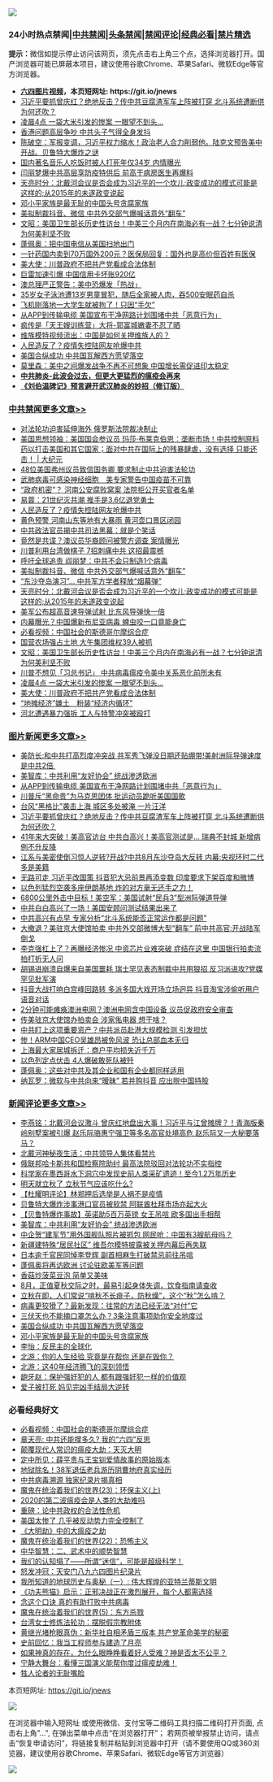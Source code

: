 ![](https://raw.githubusercontent.com/fqnews/bnews/master/64photo/fqnews-qr.jpg)

<div id="tt">
<h3>24小时热点禁闻|<a href="#%E4%B8%AD%E5%85%B1%E7%A6%81%E9%97%BB%E6%9B%B4%E5%A4%9A%E6%96%87%E7%AB%A0">中共禁闻</a>|<a href="#%E5%9B%BE%E7%89%87%E6%96%B0%E9%97%BB%E6%9B%B4%E5%A4%9A%E6%96%87%E7%AB%A0">头条禁闻</a>|<a href="#%E6%96%B0%E9%97%BB%E8%AF%84%E8%AE%BA%E6%9B%B4%E5%A4%9A%E6%96%87%E7%AB%A0">禁闻评论|<a href="#%E5%BF%85%E7%9C%8B%E7%BB%8F%E5%85%B8%E5%A5%BD%E6%96%87">经典必看|<a href="/video.md#%E7%A6%81%E7%89%87%E7%B2%BE%E9%80%89">禁片精选</a></h3>
<div><b>提示：</b>微信如提示停止访问该网页，须先点击右上角三个点，选择浏览器打开。国产浏览器可能已屏蔽本项目，建议使用谷歌Chrome、苹果Safari、微软Edge等官方浏览器。</div>
<ul>
<li><b><a href="http://d1.bdrive.tk/64.mp4" target="_blank">六四图片视频</a>，本页短网址: https://git.io/jnews</b></li>
<li><a href="/topimagenews/20200805/1375292.md">习近平要抓曾庆红？绝地反击？传中共豆腐渣军车上阵被打穿 北斗系统遭断供为何还吹？</a></li>
<li><a href="/cbnews/20200806/1375378.md">凌晨4点 一袋大米引发的惨案 一眼望不到头…</a></li>
<li><a href="/lifebaike/20200806/1375500.md">香港问题高层争吵 中共头子气得全身发抖</a></li>
<li><a href="/bannedvideo/20200806/1375391.md">陈破空：军报变调，习近平权力缩水！政治老人合力削弱他。陆克文预告美中开战。贝鲁特大爆炸之谜</a></li>
<li><a href="/baitai/20200806/1375555.md">国内著名音乐人吃饭时被人打死年仅34岁 内情曝光</a></li>
<li><a href="/comments/20200806/1375429.md">闫丽梦爆中共高层享防疫特供后 前高干病房医生再爆料</a></li>
<li><a href="/cbnews/20200806/1375475.md">天亮时分：北戴河会议是否会成为习近平的一个坎儿;政变成功的模式可能是这样的;从2015年的未遂政变说起</a></li>
<li><a href="/comments/20200806/1375561.md">邓小平家族是最无耻的中国头号贪腐家族</a></li>
<li><a href="/cbnews/20200806/1375483.md">美拟制裁抖音、微信 中共外交部气爆喊话意外“翻车”</a></li>
<li><a href="/cbnews/20200806/1375402.md">文昭：美国卫生部长历史性访台！中美三个月内在南海必有一战？七分钟说清为何美利坚不败</a></li>
<li><a href="/ssgc/20200806/1375396.md">蓬佩奥：把中国电信从美国扫地出门</a></li>
<li><a href="/baitai/20200806/1375513.md">一针药国内卖到70万国外200元？医保局回复：国外也是高价但百姓有医保</a></li>
<li><a href="/cbnews/20200806/1375332.md">美大使：川普政府不把共产党看成合法体制</a></li>
<li><a href="/comments/20200806/1375419.md">巨雷加速引爆 中国信用卡坏账920亿</a></li>
<li><a href="/cnnews/20200806/1375541.md">澳总理严正警告：美中恐爆发「热战」</a></li>
<li><a href="/baitai/20200806/1375515.md">35岁女子泳池遭13岁男童冒犯，随后全家被人肉，吞500安眠药自杀</a></li>
<li><a href="/baitai/20200806/1375533.md">飞机刚落地一大学生就被拘了！只因“手欠”</a></li>
<li><a href="/topimagenews/20200806/1375434.md">从APP到传输电缆 美国宣布干净网路计划围堵中共「恶意行为」</a></li>
<li><a href="/yule/20200806/1375342.md">疯传是「天王嫂训练营」大将-郭富城嫩妻不忍了晒</a></li>
<li><a href="/ssgc/20200806/1375307.md">维族模特视频流出：中国是如何关押维族人的？</a></li>
<li><a href="/cbnews/20200806/1375646.md">人民造反了？疫情失控陆网友呛爆中共</a></li>
<li><a href="/comments/20200806/1375562.md">美国合纵成功 中共国瓦解西方愿望落空</a></li>
<li><a href="/headline/20200806/1375349.md">莫里森：美中之间爆发战争不再不可想象 中国增长需促进印太稳定</a></li>
<li><b><a href="/comments/20200211/1275071.md" target="_blank">中共肺炎-此波会过去，但更大更猛烈的瘟疫会再来</a></b></li>
<li><b><a href="/comments/20200207/1272816.md" target="_blank">《刘伯温碑记》预言避开武汉肺炎的妙招（修订版）</a></b></li>
</ul>
</div>

<div class="catlist">
<h3><a href="/cbnews/" target="_blank">中共禁闻</a><span><a href="/cbnews/" target="_blank" rel="nofollow">更多文章>></a></span></h3>
<ul>
<li><a href="/cbnews/20200806/1375719.md" target="_blank">对法轮功迫害延伸海外 俄罗斯法院裁决制止</a></li>
<li><a href="/cbnews/20200806/1375714.md" target="_blank">美国思想领袖：美国国会参议员 玛莎‧布莱克伯恩：垄断市场！中共控制原料药以打击美国和其它国家；面对中共在国际上的残暴肆虐，没有选择 只能还击！ |  大纪元</a></li>
<li><a href="/cbnews/20200806/1375698.md" target="_blank">48位美国弗州议员致信国务卿 要求制止中共迫害法轮功</a></li>
<li><a href="/cbnews/20200806/1375683.md" target="_blank">武肺病毒可感染神经细胞　美专家警告中国疫苗不可靠</a></li>
<li><a href="/cbnews/20200806/1375648.md" target="_blank">“政府机密”？ 河南公安腐败窝案 法院拒公开买官者名单</a></li>
<li><a href="/cbnews/20200806/1375647.md" target="_blank">易蓉：21世纪灭共潮 推手是3.6亿退党勇士</a></li>
<li><a href="/cbnews/20200806/1375646.md" target="_blank">人民造反了？疫情失控陆网友呛爆中共</a></li>
<li><a href="/cbnews/20200806/1375645.md" target="_blank">黄色预警 河南山东等地有大暴雨 黄河壶口景区闭园</a></li>
<li><a href="/cbnews/20200806/1375585.md" target="_blank">中共政法官员揭中共司法黑幕：就是个笑话</a></li>
<li><a href="/cbnews/20200806/1375584.md" target="_blank">竟然是共谍？澳议员华裔顾问被警方调查 案情曝光</a></li>
<li><a href="/cbnews/20200806/1375583.md" target="_blank">川普利用台湾做棋子 7招刺痛中共 这招最震撼</a></li>
<li><a href="/cbnews/20200806/1375582.md" target="_blank">呼吁全球追责 阎丽梦：中共不会只制造1个病毒</a></li>
<li><a href="/cbnews/20200806/1375483.md" target="_blank">美拟制裁抖音、微信 中共外交部气爆喊话意外“翻车”</a></li>
<li><a href="/cbnews/20200806/1375482.md" target="_blank">“东沙夺岛演习”… 中共军方学者释放“烟幕弹”</a></li>
<li><a href="/cbnews/20200806/1375475.md" target="_blank">天亮时分：北戴河会议是否会成为习近平的一个坎儿;政变成功的模式可能是这样的;从2015年的未遂政变说起</a></li>
<li><a href="/cbnews/20200806/1375457.md" target="_blank">美军公布超高音速导弹试射 比东风导弹快一倍</a></li>
<li><a href="/cbnews/20200806/1375456.md" target="_blank">内幕曝光？中国爆新布尼亚病毒 蜱虫咬一口竟能身亡</a></li>
<li><a href="/comments/20200806/1375443.md" target="_blank">必看视频：中国社会的斯德哥尔摩综合症</a></li>
<li><a href="/cbnews/20200806/1375435.md" target="_blank">国营农场强占土地 大午集团维权39人被抓</a></li>
<li><a href="/cbnews/20200806/1375402.md" target="_blank">文昭：美国卫生部长历史性访台！中美三个月内在南海必有一战？七分钟说清为何美利坚不败</a></li>
<li><a href="/cbnews/20200806/1375379.md" target="_blank">川普不想见「习总书记」 中共病毒瘟疫令美中关系恶化前所未有</a></li>
<li><a href="/cbnews/20200806/1375378.md" target="_blank">凌晨4点 一袋大米引发的惨案 一眼望不到头…</a></li>
<li><a href="/cbnews/20200806/1375332.md" target="_blank">美大使：川普政府不把共产党看成合法体制</a></li>
<li><a href="/cbnews/20200805/1375249.md" target="_blank">“地摊经济”嫌土　粉装“经济内循环”</a></li>
<li><a href="/cbnews/20200805/1375211.md" target="_blank">河北遭遇暴力强拆 工人与特警冲突被殴打</a></li>

</ul>
</div>
<div class="catlist">
<h3><a href="/topimagenews/" target="_blank">图片新闻</a><span><a href="/topimagenews/" target="_blank" rel="nofollow">更多文章>></a></span></h3>
<ul>
<li><a href="/topimagenews/20200806/1375697.md" target="_blank">美防长:和中共打高烈度冲突战 共军秀飞弹没日期还贴绷带!美射洲际导弹速度是中共2倍 </a></li>
<li><a href="/comments/20200806/1375618.md" target="_blank">美智库：中共利用“友好协会”  统战渗透欧洲</a></li>
<li><a href="/topimagenews/20200806/1375434.md" target="_blank">从APP到传输电缆 美国宣布干净网路计划围堵中共「恶意行为」</a></li>
<li><a href="/topimagenews/20200806/1375377.md" target="_blank">川普斥“黑命贵”为马克思团体 批运动员跪听美国国歌</a></li>
<li><a href="/topimagenews/20200806/1375376.md" target="_blank">台风“黑格比”袭击上海 城区多处被淹 一片汪洋</a></li>
<li><a href="/topimagenews/20200805/1375292.md" target="_blank">习近平要抓曾庆红？绝地反击？传中共豆腐渣军车上阵被打穿 北斗系统遭断供为何还吹？</a></li>
<li><a href="/topimagenews/20200805/1375288.md" target="_blank">41年来大突破！美高官访台 中共白高兴！美高官测试是&#8230; 瑞典不封城 新增病例不升反降</a></li>
<li><a href="/topimagenews/20200805/1375287.md" target="_blank">江系与美密使倒习惊人逆转?开战?中共8月东沙夺岛大反转 内幕:央视环时二代多是美籍</a></li>
<li><a href="/topimagenews/20200805/1375286.md" target="_blank">无路可走 习近平改国策 抖音犯大忌前景再添变数 印度要求下架百度和微博</a></li>
<li><a href="/topimagenews/20200805/1374949.md" target="_blank">以色列猛烈空袭多座伊朗基地 炸的对方毫无还手之力！</a></li>
<li><a href="/topimagenews/20200805/1374948.md" target="_blank">6800公里外击中目标！美空军：美国试射“民兵3”型洲际弹道导弹</a></li>
<li><a href="/topimagenews/20200805/1374855.md" target="_blank">中共白白高兴了一场！美国安顾问测试结果出来了</a></li>
<li><a href="/topimagenews/20200805/1374854.md" target="_blank">中共高兴有点早 专家分析“北斗系统能否正常运作都是问题”</a></li>
<li><a href="/topimagenews/20200804/1374687.md" target="_blank">大撤退？美驻京大使馆拍卖 中共外交部微博大型“翻车” 前中共高官:开战陆军倒戈</a></li>
<li><a href="/topimagenews/20200804/1374686.md" target="_blank">李克强杠上了？再曝经济惨况 中资芯片业难突破 症结在这里 中国银行拍卖流拍打折无人问</a></li>
<li><a href="/topimagenews/20200804/1374611.md" target="_blank">胡锡进崩溃自爆来自美国噩耗 瑞士罕见表态制裁中共用狠招 反习派进攻?党媒罕见批军演</a></li>
<li><a href="/topimagenews/20200804/1374610.md" target="_blank">抖音大战打响白宫峰回路转 多派多国大戏开场立场迥异 抖音淘宝涉偷听用户语音对话</a></li>
<li><a href="/topimagenews/20200804/1374525.md" target="_blank">2分钟可能瘫痪澳洲电网？澳洲电网含中国设备 议员促政府安全审查</a></li>
<li><a href="/topimagenews/20200804/1374524.md" target="_blank">传美驻京大使馆办拍卖会 涉家俬电器 想干啥？</a></li>
<li><a href="/topimagenews/20200804/1374405.md" target="_blank">中共盯上这项重要资产？中共派员赴港大规模检测 引发担忧</a></li>
<li><a href="/topimagenews/20200804/1374404.md" target="_blank">惨！ARM中国CEO吴雄昂被免风波 恐让总部血本无归</a></li>
<li><a href="/topimagenews/20200804/1374403.md" target="_blank">上海最大家居城拆迁：商户平均损失近千万</a></li>
<li><a href="/topimagenews/20200804/1374402.md" target="_blank">以色列定点伏击 4人爆破敢死队被歼</a></li>
<li><a href="/topimagenews/20200804/1374333.md" target="_blank">蓬佩奥：这些对中共及其企业和国有企业都同样适用</a></li>
<li><a href="/topimagenews/20200804/1374222.md" target="_blank">纳瓦罗：微软与中共向来“暧昧” 若并购抖音 应出脱中国持股</a></li>

</ul>
</div>
<div class="catlist">
<h3><a href="/comments/" target="_blank">新闻评论</a><span><a href="/comments/" target="_blank" rel="nofollow">更多文章>></a></span></h3>
<ul>
<li><a href="/comments/20200806/1375692.md" target="_blank">李燕铭：北戴河会议激斗 曾庆红地盘出大事！习近平与江曾摊牌？！青海版秦岭别墅案被引爆 赵乐际骆惠宁强卫等多名高官处境高危 赵乐际又一大秘要落马？</a></li>
<li><a href="/comments/20200806/1375682.md" target="_blank">北戴河神秘夜生活：中共领导人集体看禁片</a></li>
<li><a href="/comments/20200806/1375681.md" target="_blank">俄联邦哈卡斯共和国检察院助纣 最高法院驳回对法轮功不实指控</a></li>
<li><a href="/comments/20200806/1375680.md" target="_blank">科学家在墨西哥水下洞穴中发现史前人类采矿遗迹！至今1.2万年历史</a></li>
<li><a href="/comments/20200806/1375672.md" target="_blank">明天就立秋了 立秋节气应该吃什么?</a></li>
<li><a href="/comments/20200806/1375667.md" target="_blank">【杜耀明评论】林郑押后选举是人祸不是疫情</a></li>
<li><a href="/comments/20200806/1375661.md" target="_blank">贝鲁特大爆炸涉事港口官员被软禁 阿联酋杜拜市场亦起大火</a></li>
<li><a href="/comments/20200806/1375627.md" target="_blank">【贝鲁特爆炸事故】英诺助5百万英镑  女王吊唁  欧多国出手相帮</a></li>
<li><a href="/comments/20200806/1375618.md" target="_blank">美智库：中共利用“友好协会”  统战渗透欧洲</a></li>
<li><a href="/comments/20200806/1375612.md" target="_blank">中企贺“建军节”用外国舰队照片被抓包 网民呛：中国有3艘航母吗？</a></li>
<li><a href="/comments/20200806/1375611.md" target="_blank">新疆建特殊“居民社区”  维吾尔模特披露被关押内幕后再失联</a></li>
<li><a href="/comments/20200806/1375604.md" target="_blank">日本逾千官民同悼李登辉 副首相麻生打破禁忌前往吊唁</a></li>
<li><a href="/comments/20200806/1375603.md" target="_blank">蓬佩奥将再访欧洲 讨论驻欧美军等问题</a></li>
<li><a href="/comments/20200806/1375602.md" target="_blank">香菇炒菠菜豆泡 简单又美味</a></li>
<li><a href="/comments/20200806/1375577.md" target="_blank">8月，正值夏秋交际之时，最易引起身体失调，饮食指南请查收</a></li>
<li><a href="/comments/20200806/1375576.md" target="_blank">立秋在即，人们常说“啃秋不长痱子，防秋燥”，这个“秋”怎么啃？</a></li>
<li><a href="/comments/20200806/1375575.md" target="_blank">病毒更狡猾了？最新发现：往常的方法已经无法“对付”它</a></li>
<li><a href="/comments/20200806/1375574.md" target="_blank">三伏天也不能摘口罩怎么办？3条注意事项助你安全地度过</a></li>
<li><a href="/comments/20200806/1375562.md" target="_blank">美国合纵成功 中共国瓦解西方愿望落空</a></li>
<li><a href="/comments/20200806/1375561.md" target="_blank">邓小平家族是最无耻的中国头号贪腐家族</a></li>
<li><a href="/comments/20200806/1375560.md" target="_blank">李怡：反民主的全球化</a></li>
<li><a href="/comments/20200806/1375559.md" target="_blank">北游：你的人生经验 究竟是在帮你 还是在毁你？</a></li>
<li><a href="/comments/20200806/1375558.md" target="_blank">北游：这40年经济腾飞的深刻领悟</a></li>
<li><a href="/comments/20200806/1375498.md" target="_blank">龅牙赵：保护强奸犯的人 都有跟强奸犯一样的价值观</a></li>
<li><a href="/comments/20200806/1375497.md" target="_blank">爱子被打死 妈见完凶手结局大逆转</a></li>

</ul>
</div>

<div class="catlist">
<h3>必看经典好文</h3>
<ul>
<li><a href="/comments/20200806/1375443.md" target="_blank">必看视频：中国社会的斯德哥尔摩综合症</a></li>
<li><a href="/comments/20200607/1341003.md" target="_blank">章天亮: 中共还能撑多久? 我的“六四”反思</a></li>
<li><a href="/comments/20200619/783185.md" target="_blank">颠覆现代人常识的瘟疫大劫：天灭大明</a></li>
<li><a href="/comments/20200616/1345658.md" target="_blank">定中所见：薛平贵与王宝钏爱情故事的原始版本</a></li>
<li><a href="/cbnews/20200531/1337381.md" target="_blank">地狱除名！38军退伍老兵游历阴曹地府真实经历</a></li>
<li><a href="/ccpdope/20200412/1311165.md" target="_blank">中共病毒溯源 独家纪录片揭真相</a></li>
<li><a href="/ssgc/20180904/993719.md" target="_blank">魔鬼在统治着我们的世界(23)：环保主义(上)</a></li>
<li><a href="/comments/20200712/1359432.md" target="_blank">2020的第二波瘟疫会是人类的大劫难吗</a></li>
<li><a href="/comments/20200705/783271.md" target="_blank">重磅：论中共政权的合法性危机</a></li>
<li><a href="/comments/20200624/1349702.md" target="_blank">美国太惨了 几乎被反动势力完全控制了</a></li>
<li><a href="/comments/20200203/1269785.md" target="_blank">《大明劫》中的大瘟疫之劫</a></li>
<li><a href="/comments/20180804/981524.md" target="_blank">魔鬼在统治着我们的世界(22)：恐怖主义</a></li>
<li><a href="/comments/20200605/783249.md" target="_blank">中华智慧：二、武术中的顺势智慧</a></li>
<li><a href="/sohnews/20161029/607205.md" target="_blank">我们的认知塌了——所谓“迷信”，可能是超级科学！</a></li>
<li><a href="/comments/20200604/783200.md" target="_blank">怒发冲冠：天安门八九六四图片纪录片</a></li>
<li><a href="/tculture/xiulian/20170611/772817.md" target="_blank">我所知道的地球历史与奥秘（一）: 伟大辉煌的亚特兰蒂斯文明</a></li>
<li><a href="/comments/20200308/1290182.md" target="_blank">《功夫熊猫》启示：正邪决战正在激烈展开，每个人都需选择</a></li>
<li><a href="/comments/20200707/1357090.md" target="_blank">念这个口诀 真的有助打败中共病毒</a></li>
<li><a href="/topimagenews/20180524/946967.md" target="_blank">魔鬼在统治着我们的世界(5)：东方杀戮</a></li>
<li><a href="/cbnews/20200610/1342772.md" target="_blank">台湾女士修炼法轮功：摆脱假宗教附体</a></li>
<li><a href="/lifebaike/20180921/1001174.md" target="_blank">黄继光堵枪眼真伪：新华社自相矛盾三版本 共产党革命美学的秘密</a></li>
<li><a href="/aomi/history/20141104/323033.md" target="_blank">史前回忆：我当工程师参与建造了月亮</a></li>
<li><a href="/comments/20200623/1346844.md" target="_blank">如果神真的存在，为什么眼睁睁看着好人受难？神是否太不公平？</a></li>
<li><a href="/comments/20200527/1273654.md" target="_blank">宁静大舞台：看懂三国演义能帮你度过瘟疫劫难！</a></li>
<li><a href="/comments/20200606/783250.md" target="_blank">牲人论者的无耻嘴脸</a></li>

</ul>
</div>

本页短网址: https://git.io/jnews

![](https://raw.githubusercontent.com/fqnews/bnews/master/64photo/fqnews-qr.jpg)

在浏览器中输入短网址 或使用微信、支付宝等二维码工具扫描二维码打开页面, 点击右上角"...", 在弹出菜单中点击“在浏览器打开”； 若网页被举报禁止访问，请点击“恢复申请访问”，将链接复制并粘贴到浏览器中打开（请不要使用QQ或360浏览器，建议使用谷歌Chrome、苹果Safari、微软Edge等官方浏览器）

![](https://raw.githubusercontent.com/fqnews/bnews/master/64photo/wx.jpg)